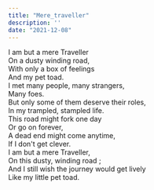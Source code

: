 ```yaml
---
title: "Mere_traveller"
description: ''
date: "2021-12-08"
---
```

I am but a mere Traveller     
On a dusty winding road,     
With only a box of feelings     
And my pet toad.     
I met many people, many strangers,     
Many foes.     
But only some of them deserve their roles,     
In my trampled, stampled life.     
This road might fork one day     
Or go on forever,     
A dead end might come anytime,     
If I don't get clever.     
I am but a mere Traveller,     
On this dusty, winding road ;     
And I still wish the journey would get lively     
Like my little pet toad.     
     
     
